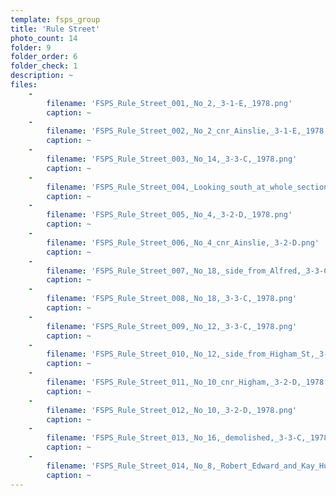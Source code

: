```yaml
---
template: fsps_group
title: 'Rule Street'
photo_count: 14
folder: 9
folder_order: 6
folder_check: 1
description: ~
files:
    -
        filename: 'FSPS_Rule_Street_001,_No_2,_3-1-E,_1978.png'
        caption: ~
    -
        filename: 'FSPS_Rule_Street_002,_No_2_cnr_Ainslie,_3-1-E,_1978.png'
        caption: ~
    -
        filename: 'FSPS_Rule_Street_003,_No_14,_3-3-C,_1978.png'
        caption: ~
    -
        filename: 'FSPS_Rule_Street_004,_Looking_south_at_whole_section,_2-4-D,_1980.png'
        caption: ~
    -
        filename: 'FSPS_Rule_Street_005,_No_4,_3-2-D,_1978.png'
        caption: ~
    -
        filename: 'FSPS_Rule_Street_006,_No_4_cnr_Ainslie,_3-2-D.png'
        caption: ~
    -
        filename: 'FSPS_Rule_Street_007,_No_18,_side_from_Alfred,_3-3-C,_1978.png'
        caption: ~
    -
        filename: 'FSPS_Rule_Street_008,_No_18,_3-3-C,_1978.png'
        caption: ~
    -
        filename: 'FSPS_Rule_Street_009,_No_12,_3-3-C,_1978.png'
        caption: ~
    -
        filename: 'FSPS_Rule_Street_010,_No_12,_side_from_Higham_St,_3-3-C,_1978.png'
        caption: ~
    -
        filename: 'FSPS_Rule_Street_011,_No_10_cnr_Higham,_3-2-D,_1978.png'
        caption: ~
    -
        filename: 'FSPS_Rule_Street_012,_No_10,_3-2-D,_1978.png'
        caption: ~
    -
        filename: 'FSPS_Rule_Street_013,_No_16,_demolished,_3-3-C,_1978.png'
        caption: ~
    -
        filename: 'FSPS_Rule_Street_014,_No_8,_Robert_Edward_and_Kay_Humphries,_3-2-D,_1978.png'
        caption: ~
---
```

